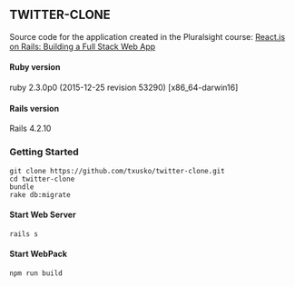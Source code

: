 ## TWITTER-CLONE
Source code for the application created in the Pluralsight course:
[React.js on Rails: Building a Full Stack Web App](https://app.pluralsight.com/library/courses/reactjs-on-rails-building-full-stack-web-app/table-of-contents)

#### Ruby version
ruby 2.3.0p0 (2015-12-25 revision 53290) [x86_64-darwin16]

#### Rails version
Rails 4.2.10

### Getting Started
```
git clone https://github.com/txusko/twitter-clone.git
cd twitter-clone
bundle
rake db:migrate
```

#### Start Web Server
```
rails s
```

#### Start WebPack
```
npm run build
```
